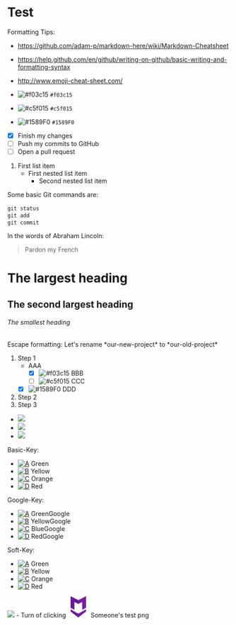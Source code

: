 # Test

Formatting Tips:
- https://github.com/adam-p/markdown-here/wiki/Markdown-Cheatsheet
- https://help.github.com/en/github/writing-on-github/basic-writing-and-formatting-syntax
- http://www.emoji-cheat-sheet.com/

- ![#f03c15](https://placehold.it/15/f03c15/000000?text=+) `#f03c15`
- ![#c5f015](https://placehold.it/15/c5f015/000000?text=+) `#c5f015`
- ![#1589F0](https://placehold.it/15/1589F0/000000?text=+) `#1589F0`

- [x] Finish my changes
- [ ] Push my commits to GitHub
- [ ] Open a pull request

1. First list item
   - First nested list item
     - Second nested list item

Some basic Git commands are:
```
git status
git add
git commit
```

In the words of Abraham Lincoln:

> Pardon my French

# The largest heading
## The second largest heading
###### The smallest heading

Escape formatting:
Let's rename \*our-new-project\* to \*our-old-project\*

1. Step 1
   - AAA
     - [x] ![#f03c15](https://placehold.it/15/f03c15/000000?text=+) BBB
     - [ ] ![#c5f015](https://placehold.it/15/c5f015/000000?text=+) CCC
   - [x] ![#1589F0](https://placehold.it/15/1589F0/000000?text=+) DDD
2. Step 2
3. Step 3


 - ![](https://placehold.it/15/ffffff/ff0000?text=hello)
 - ![](https://placehold.it/15/ffffff/ff0000?text=hello)
 - ![](https://placehold.it/15/1589F0/000000?text=+)


Basic-Key: 
- [![A][Green]](#) Green
- [![B][Yellow]](#) Yellow
- [![C][Orange]](#) Orange
- [![D][Red]](#) Red

Google-Key:
- [![A][GreenGoogle]](#) GreenGoogle
- [![B][YellowGoogle]](#) YellowGoogle
- [![C][BlueGoogle]](#) BlueGoogle
- [![D][RedGoogle]](#) RedGoogle

Soft-Key:
- [![A][GreenSoft]](#) Green
- [![B][YellowSoft]](#) Yellow
- [![C][OrangeSoft]](#) Orange
- [![D][RedSoft]](#) Red

[![](http://example.com/path/image)](#) - Turn of clicking
![alt text](https://github.com/adam-p/markdown-here/raw/master/src/common/images/icon48.png "Logo Title Text 1") Someone's test png

[Green]: https://placehold.it/15/00ff00/000000?text=+ "Green"
[Yellow]: https://placehold.it/15/ffff00/000000?text=+ "Yellow"
[Orange]: https://placehold.it/15/ff7700/000000?text=+ "Orange"
[Red]: https://placehold.it/15/ff0000/000000?text=+ "Red"
[GreenGoogle]: https://placehold.it/15/34A853/000000?text=+ "Green Google"
[YellowGoogle]: https://placehold.it/15/FBBC05/000000?text=+ "Yellow Google"
[BlueGoogle]: https://placehold.it/15/4285F4/000000?text=+ "Blue Google"
[RedGoogle]: https://placehold.it/15/EA4335/000000?text=+ "Red Google"
[GreenSoft]: https://placehold.it/15/4ee346/000000?text=+ "Green Soft"
[YellowSoft]: https://placehold.it/15/f7f42d/000000?text=+ "Yellow Soft"
[OrangeSoft]: https://placehold.it/15/ffa033/000000?text=+ "Orange Soft"
[RedSoft]: https://placehold.it/15/f03c15/000000?text=+ "Red Soft"

